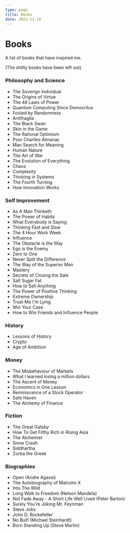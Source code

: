 ```yaml
---
type: page
title: Books
date: 2022-12-16
---
```


# Books
A list of books that have inspired me.

(The shitty books have been left out).

### Philosophy and Science
- The Soverign Individual
- The Origins of Virtue
- The 48 Laws of Power
- Quantum Computing Since Democritus
- Fooled by Randomness
- Antifragile
- The Black Swan
- Skin in the Game
- The Rational Optimism
- Poor Charlies Almanac
- Man Search for Meaning
- Human Nature
- The Art of War
- The Evolution of Everything
- Chaos
- Complexity
- Thinking in Systems
- The Fourth Turning
- How Innovation Works

### Self Improvement
- As A Man Thinketh
- The Power of Habits
- What Everybody is Saying
- Thinking Fast and Slow
- The 4 Hour Work Week
- Influence
- The Obstacle is the Way
- Ego is the Enemy
- Zero to One
- Never Split the Difference
- The Way of the Superior Man
- Mastery
- Secrets of Closing the Sale
- Salt Sugar Fat
- How to Sell Anything
- The Power of Positive Thinking
- Extreme Ownership
- Trust Me I'm Lying
- Win Your Case
- How to Win Friends and Influence People

### History
- Lessons of History
- Crypto
- Age of Ambition

### Money
- The Misbehaviour of Markets
- What I learned losing a million dollars
- The Ascent of Money
- Economics in One Lesson
- Reminiscence of a Stock Operator
- Safe Haven
- The Alchemy of Finance

### Fiction
- The Great Gatsby
- How To Get Filthy Rich in Rising Asia
- The Alchemist
- Snow Crash
- Siddhartha
- Zorba the Greek

### Biographies
- Open (Andre Agassi)
- The Autobiography of Malcolm X
- Into The Wild
- Long Walk to Freedom (Nelson Mandela)
- Not Fade Away - A Short Life Well Lived (Peter Barton)
- Surely You're Joking Mr. Feynman
- Steve Jobs
- John D. Rockefeller
- No Bull! (Michael Steinhardt)
- Born Standing Up (Steve Martin)